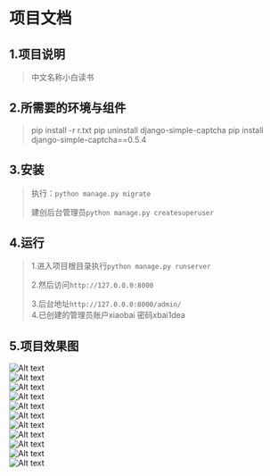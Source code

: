 项目文档
=============
1.项目说明
-------------
>中文名称小白读书

2.所需要的环境与组件
-------------
>pip install -r r.txt
> pip uninstall  django-simple-captcha
> pip install  django-simple-captcha==0.5.4

3.安装
-------------
>执行：```python manage.py migrate```
>
>建创后台管理员```python manage.py createsuperuser```
><br/>


4.运行
-------------
>1.进入项目根目录执行```python manage.py runserver```<br/>
>
>2.然后访问```http://127.0.0.0:8000```<br/>
>
>3.后台地址```http://127.0.0.0:8000/admin/```<br/>
>4.已创建的管理员账户xiaobai  密码xbai1dea

5.项目效果图
-------------
![Alt text](./images/1.png)<br/>
![Alt text](./images/2.png)<br/>
![Alt text](./images/3.png)<br/>
![Alt text](./images/4.png)<br/>
![Alt text](./images/5.png)<br/>
![Alt text](./images/6.png)<br/>
![Alt text](./images/7.png)<br/>
![Alt text](./images/8.png)<br/>
![Alt text](./images/9.png)<br/>
![Alt text](./images/10.png)<br/>
![Alt text](./images/11.png)<br/>
<br/>
